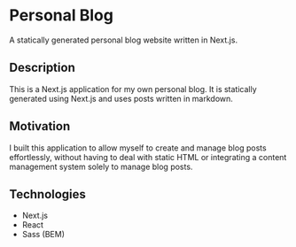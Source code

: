 # Personal Blog

A statically generated personal blog website written in Next.js.

## Description

This is a Next.js application for my own personal blog. It is statically generated using Next.js and uses posts written in markdown.

## Motivation

I built this application to allow myself to create and manage blog posts effortlessly, without having to deal with static HTML or integrating a content management system solely to manage blog posts.

## Technologies

- Next.js
- React
- Sass (BEM)
